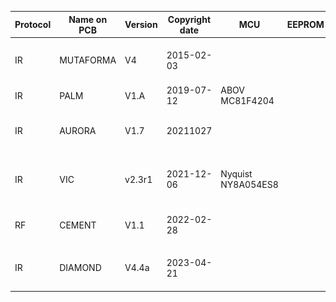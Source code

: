 |Protocol|Name on PCB|Version|Copyright date|MCU|EEPROM|Picture|Shows|Other|
|--------|-----------|-------|--------------|---|------|-------|-----|----------------------|
|IR|MUTAFORMA|V4|2015-02-03|||<img src="media/MUTAFORMA V4 20150203.png"> <img src="media/MUTAFORMA V4.4 20140701 xray overlay samy 2.webp">|Taylor Swift 1989 tour||
|IR|PALM|V1.A|2019-07-12|ABOV MC81F4204||<img src="media/PALM V1.A 20190712.png">)|||
|IR|AURORA|V1.7|20211027|||<img src="media/AURORA V1.7 20211027.jpg"><img src="media/AURORA xray samy 2.webp">|||
|IR|VIC|v2.3r1|2021-12-06|Nyquist NY8A054ES8||<img src="media/VIC v2.3r1 20211206.jpg"><img src="media/VIC color traces xray samy.webp">|||
|RF|CEMENT|V1.1|2022-02-28|||<img src="media/CEMENT V1.1 20220228.jpg"><img src="media/CEMENT xray.webp">||Waveband|
|IR|DIAMOND|V4.4a|2023-04-21|||<img src="media/DIAMOND V4.4A 20230421.jpg">|Cavs vs. Magic 2024, Cleveland|X4|
